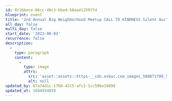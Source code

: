 ```yaml
---
id: 0c1bbece-86cc-40c3-bbed-50aa41259ffd
blueprint: event
title: '2nd Annual Big Neighborhood Meetup CALL TO KINDNESS Silent Auction'
all_day: false
multi_day: false
start_date: '2023-06-03'
recurrence: false
description:
  -
    type: paragraph
    content:
      -
        type: image
        attrs:
          src: 'asset::assets::https-__cdn.evbuc.com_images_508871789_565003259103_1_original.jpg'
          alt: null
updated_by: 87a74d1c-1760-42c5-afc1-1cc59be16098
updated_at: 1684954059
---
```

